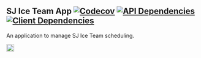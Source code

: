 ## SJ Ice Team App [![Codecov](https://img.shields.io/codecov/c/github/mattcarlotta/SJSITApp)](https://codecov.io/gh/mattcarlotta/SJSITApp/branch/master) [![API Dependencies](https://img.shields.io/david/mattcarlotta/SJSITApp.svg?style=flat-square)](https://david-dm.org/mattcarlotta/SJSITapp) [![Client Dependencies](https://img.shields.io/david/mattcarlotta/SJSITApp.svg?path=client&style=flat-square)](https://david-dm.org/mattcarlotta/SJSITAPP?path=client)

An application to manage SJ Ice Team scheduling.

<a target="_blank" rel="noopener noreferrer" href="https://trello.com/b/39l0txdu/sjs-ice-team-app">
  <img src="https://i.imgur.com/APUzNtR.png" alt="trello.png" height="20px"></img>
</a>
